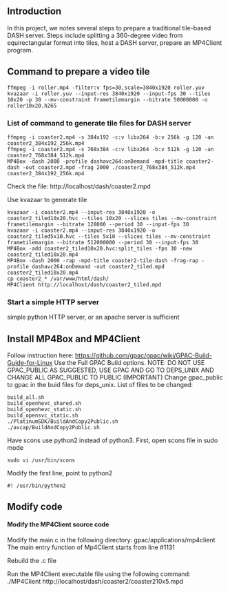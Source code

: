 ## Introduction
In this project, we notes several steps to prepare a traditional tile-based DASH server. Steps include splitting a 360-degree video from equirectangular format into tiles, host a DASH server, prepare an MP4Client program.

## Command to prepare a video tile
```
ffmpeg -i roller.mp4 -filter:v fps=30,scale=3840x1920 roller.yuv
kvazaar -i roller.yuv --input-res 3840x1920 --input-fps 30 --tiles 10x20 -p 30 --mv-constraint frametilemargin --bitrate 50000000 -o roller10x20.h265

```


### List of command to generate tile files for DASH server
```
ffmpeg -i coaster2.mp4 -s 384x192 -c:v libx264 -b:v 256k -g 120 -an coaster2_384x192_256k.mp4
ffmpeg -i coaster2.mp4 -s 768x384 -c:v libx264 -b:v 512k -g 120 -an coaster2_768x384_512k.mp4
MP4Box -dash 2000 -profile dashavc264:onDemand -mpd-title coaster2-dash -out coaster2.mpd -frag 2000 ./coaster2_768x384_512k.mp4 coaster2_384x192_256k.mp4 
```
Check the file: http://localhost/dash/coaster2.mpd

Use kvazaar to generate tile
```
kvazaar -i coaster2.mp4 --input-res 3840x1920 -o coaster2_tiled10x20.hvc --tiles 10x20 --slices tiles --mv-constraint frametilemargin --bitrate 128000 --period 30 --input-fps 30
kvazaar -i coaster2.mp4 --input-res 3840x1920 -o coaster2_tiled5x10.hvc --tiles 5x10 --slices tiles --mv-constraint frametilemargin --bitrate 512000000 --period 30 --input-fps 30
MP4Box -add coaster2_tiled10x20.hvc:split_tiles -fps 30 -new coaster2_tiled10x20.mp4
MP4Box -dash 2000 -rap -mpd-title coaster2-tile-dash -frag-rap -profile dashavc264:onDemand -out coaster2_tiled.mpd coaster2_tiled10x20.mp4 
cp coaster2_* /var/www/html/dash/
MP4Client http://localhost/dash/coaster2_tiled.mpd
```
### Start a simple HTTP server
simple python HTTP server, or an apache server is sufficient

## Install MP4Box and MP4Client
Follow instruction here: https://github.com/gpac/gpac/wiki/GPAC-Build-Guide-for-Linux
Use the Full GPAC Build options.
NOTE: DO NOT USE GPAC_PUBLIC AS SUGGESTED, USE GPAC AND GO TO DEPS_UNIX AND CHANGE ALL GPAC_PUBLIC TO PUBLIC (IMPORTANT)
Change gpac_public to gpac in the buid files for deps_unix.
List of files to be changed:
```
build_all.sh  
build_openhevc_shared.sh  
build_openhevc_static.sh  
build_opensvc_static.sh 
./PlatinumSDK/BuildAndCopy2Public.sh 
./avcap/BuildAndCopy2Public.sh
```
Have scons use python2 instead of python3. First, open scons file in sudo mode
```
sudo vi /usr/bin/scons
```
Modify the first line, point to python2
```
#! /usr/bin/python2
```


## Modify code
#### Modify the MP4Client source code
Modify the main.c in the following directory: gpac/applications/mp4client
The main entry function of Mp4Client starts from line #1131

Rebuild the .c file

Run the MP4Client executable file using the following command:
./MP4Client http://localhost/dash/coaster2/coaster210x5.mpd

